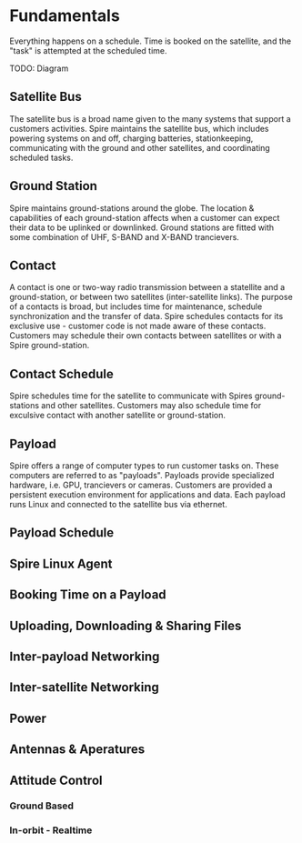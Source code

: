 # Fundamentals

Everything happens on a schedule. Time is booked on the satellite, and the "task" is attempted at the scheduled time. 

TODO: Diagram

## Satellite Bus
The satellite bus is a broad name given to the many systems that support a customers activities.  Spire maintains the satellite bus, which includes powering systems on and off, charging batteries, stationkeeping,  communicating with the ground and other satellites, and coordinating scheduled tasks. 

## Ground Station
Spire maintains ground-stations around the globe. The location & capabilities of each ground-station affects when a customer can expect their data to be uplinked or downlinked. Ground stations are fitted with some combination of UHF, S-BAND and X-BAND trancievers.

## Contact
A contact is one or two-way radio transmission between a statellite and a ground-station, or between two satellites (inter-satellite links). The purpose of a contacts is broad, but includes time for maintenance, schedule synchronization and the transfer of data. Spire schedules contacts for its exclusive use - customer code is not made aware of these contacts. Customers may schedule their own contacts between satellites or with a Spire ground-station. 

## Contact Schedule
Spire schedules time for the satellite to communicate with Spires ground-stations and other satellites. Customers may also schedule time for exculsive contact with another satellite or ground-station.

## Payload
Spire offers a range of computer types to run customer tasks on. These computers are referred to as "payloads". Payloads provide specialized hardware, i.e. GPU, trancievers or cameras. Customers are provided a persistent execution environment for applications and data. Each payload runs Linux and connected to the satellite bus via ethernet.  

## Payload Schedule


## Spire Linux Agent

## Booking Time on a Payload

## Uploading, Downloading & Sharing Files

## Inter-payload Networking

## Inter-satellite Networking

## Power

## Antennas & Aperatures

## Attitude Control

### Ground Based

### In-orbit - Realtime

